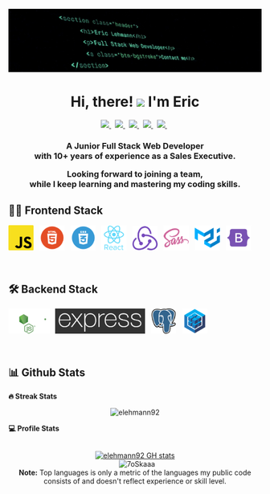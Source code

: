 ![banner](./BANNER.jpeg)

<h1 align="center">Hi, there! <img src="https://media.giphy.com/media/hvRJCLFzcasrR4ia7z/giphy.gif" width="25px">  I'm Eric</h1>

<p align="center">
  <a href="https://www.linkedin.com/in/eric-lehmann-g/?locale=en_US">
   <img src="https://img.icons8.com/color/48/000000/linkedin.png" width="3.5%"/>
    </a><span>&nbsp;</span>
  <a href="https://twitter.com/equitooo">
    <img src="https://img.icons8.com/color/48/000000/twitter.png" width="3.5%"/>
  </a><span>&nbsp;</span>
  <a href="https://www.instagram.com/elehmann92">
    <img src="https://img.icons8.com/fluent/48/000000/instagram-new.png" width="3.5%"/>
  </a><span>&nbsp;</span>
  <a href="mailto:e.lehmanng@gmail.com">
    <img src="https://img.icons8.com/fluent/48/000000/gmail.png" width="3.5%"/>
  </a><span>&nbsp;</span>
  <a href="https://github.com/elehmann92">
    <img src="https://img.icons8.com/fluent/48/000000/github.png" width="3.5%"/>
  </a><span>&nbsp;</span>
</p>
<h3 align="center"> A Junior Full Stack Web Developer <br> with 10+ years of experience as a Sales Executive. 

Looking forward to joining a team, <br> while I keep learning and mastering my coding skills.
</h3>

## 👨‍💻 Frontend Stack
<p>
    <img src="./tech_logos/javascript.png" width="50px"/>
    <span>&nbsp;</span>
    <img src="./tech_logos/html logo.webp" width="50px"/>
    <span>&nbsp;</span>
    <img src="./tech_logos/css logo.webp" width="50px"/>
    <span>&nbsp;</span>
    <img src="./tech_logos/react.webp" width="50px"/>
    <span>&nbsp;</span>
    <img src="./tech_logos/redux.png" width="50px"/>
    <span>&nbsp;</span>
    <img src="./tech_logos/sass.webp" width="50px"/>
    <span>&nbsp;</span>
    <img src="./tech_logos/material-ui.svg" width="50px"/>
    <span>&nbsp;</span>
    <img src="./tech_logos/bootstrap-256.png" width="50px"/>
</p>
<br>

## 🛠️ Backend Stack
<p>
    <img src="./tech_logos/node white.svg" height="50px"/>
    <span>&nbsp;</span>
    <img src="./tech_logos/express.png" height="50px"/>
    <span>&nbsp;</span>
    <img src="./tech_logos/postgre.webp" width="50px"/>
    <span>&nbsp;</span>
    <img src="./tech_logos/sequelize iso.webp" width="50px"/>
    <span>&nbsp;</span>
</p>
<br>



## 📊 Github Stats

<summary><b>🔥 Streak Stats</b></summary>
<p align="center"><img src="https://github-readme-streak-stats.herokuapp.com/?user=elehmann92&theme=algolia" alt="elehmann92" /></p>


  <summary><b>💻 Profile Stats</b></summary>
  <br/>
  <p align="center">
    <a href="https://github.com/anuraghazra/github-readme-stats"><img alt="elehmann92 GH stats" src="https://github-readme-stats.vercel.app/api?username=elehmann92&show_icons=true&theme=dark" height="192px"/></a>
<br/>
  &nbsp;
	  <img src="https://github-readme-stats.vercel.app/api/top-langs?username=elehmann92&langs_count=10&show_icons=true&locale=en&layout=compact&theme=algolia" alt="7oSkaaa" height="192px"/>
  <br/>
  <b>Note:</b> Top languages is only a metric of the languages my public code consists of and doesn't reflect experience or skill level.
  </p>


<!--
**elehmann92/elehmann92** is a ✨ _special_ ✨ repository because its `README.md` (this file) appears on your GitHub profile.

Here are some ideas to get you started:

- 🔭 I’m currently working on ...
- 🌱 I’m currently learning ...
- 👯 I’m looking to collaborate on ...
- 🤔 I’m looking for help with ...
- 💬 Ask me about ...
- 📫 How to reach me: ...
- 😄 Pronouns: ...
- ⚡ Fun fact: ...
-->
